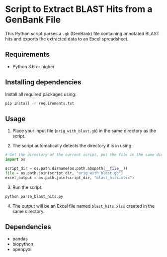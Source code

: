 # Script to Extract BLAST Hits from a GenBank File

This Python script parses a `.gb` (GenBank) file containing annotated BLAST hits and exports the extracted data to an Excel spreadsheet.

## Requirements

- Python 3.6 or higher

## Installing dependencies

Install all required packages using:

```bash
pip install -r requirements.txt
```

## Usage

1. Place your input file (`orig_with_blast.gb`) in the same directory as the script.

2. The script automatically detects the directory it is in using:

```python
# Get the directory of the current script, put the file in the same directory as the script
import os

script_dir = os.path.dirname(os.path.abspath(__file__))
file = os.path.join(script_dir, "orig_with_blast.gb")
excel_output = os.path.join(script_dir, "blast_hits.xlsx")
```

3. Run the script:

```bash
python parse_blast_hits.py
```

4. The output will be an Excel file named `blast_hits.xlsx` created in the same directory.

## Dependencies

- pandas
- biopython
- openpyxl
